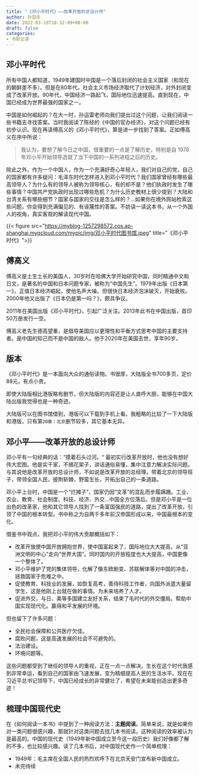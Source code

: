 ```yaml
---
title: "《邓小平时代》——改革开放的总设计师"
author: 孙百乐
date: 2022-03-18T18:32:09+08:00
draft: false
categories: 
- 书影记录
---
```


## 邓小平时代

所有中国人都知道，1949年建国时中国是一个落后封闭的社会主义国家（和现在的朝鲜差不多）。但是在80年代，社会主义市场经济取代了计划经济，对外封闭变成了改革开放。90年代，中国经济一路起飞，国际地位迅速提高。直到现在，中国已经成为世界最强的国家之一。

中国是如何崛起的？在大一时，孙运雷老师向我们提出过这个问题，让我们阅读一些书籍去寻找答案。当时我阅读了陈经的《中国的官办经济》，对这个问题已经有初步认识。现在再读傅高义的《邓小平时代》，算是进一步找到了答案。正如傅高义在序中所说：

> 我认为，要想了解今日之中国，很重要的一点是了解历史，特别是自 1978 年邓小平开始领导造就了当下中国的一系列进程之后的历史。

除此之外，作为一个中国人，作为一个充满好奇心年轻人，我们对自己的党，自己的国家都有许多疑问：毛泽东时代怎样进入到邓小平时代？我们国家曾经有哪些最高领导人？为什么有的领导人被称为领导核心，有的却不是？他们执政时发生了哪些事情？中国共产党执政时出现过哪些危机？为什么历史教材上很少提到？大陆和台湾关系有哪些细节？国家与国家的交往是怎么样的？...如果你在境外网站检索这些问题，你会得到充满偏见的、有诬蔑性的答案。不妨读一读这本书，从一个外国人的视角，真实客观的解读现代中国。

{{< figure src="https://myblog-1257298572.cos.ap-shanghai.myqcloud.com/mypic/img/邓小平时代图书馆.jpeg" title="《邓小平时代》">}}

## 傅高义

傅高义是土生土长的美国人，30岁时在哈佛大学开始研究中国，同时精通中文和日文，是著名的中国和日本问题专家，被称为“中国先生”。1979年出版《日本第一》，正值日本经济崛起，使他名声大噪。但很快日本经济泡沫破灭，开始衰败。2000年他又出版了《日本仍是第一吗？》，颇具争议。

2011年在美国出版《邓小平时代》，引起广泛关注。2013年此书在中国出版，首印50万册发行一空。

傅高义老先生德高望重，是倡导美国应以更理性和平衡方式思考中国的主要支持者。是中国的知己而不是中国的敌人。他于2020年在美国去世，享年90岁。

## 版本

《邓小平时代》是一本面向大众的通俗读物。书很厚，大陆版全书700多页，定价88元，有点小贵。

即使大陆版相比港版略有删节，但大陆版的内容还是让人直呼大胆，能够在中国大陆出版我觉得也是一种奇迹。

大陆版可以在图书馆借到，港版可以下载到手机上看。我粗略的比较了一下大陆版和港版，只有第`20章：北京`删节较多，其它基本无异。

## 邓小平——改革开放的总设计师

邓小平有一句经典的话：“摸着石头过河。“ 最初实行改革开放时，他也没有想好伟大宏图。他是实干家，不搞花架子，讲话通俗易懂，集中注意力解决实际问题。与其说他是改革开放的总设计师，不如说是改革开放的总经理，带着北京的领导班子，带领全国人民，披荆斩棘，野蛮生长，开拓出自己的一条道路。

邓小平上台时，中国是一个“烂摊子”，国家仍因“文革”的混乱而步履蹒跚。工业、农业、教育、社会制度、科技、经济、外交...中国全方位落后。但是邓小平是一位出色的改革家，他和其它领导人找到了一条富国强民的道路，提出了改革开放，引领了中国的根本转型。书中称之为自两千多年前汉帝国形成以来，中国最根本的变化。

借鉴书中观点，我把邓小平的伟大贡献概括如下：

* 改革开放使中国开放拥抱世界，使中国富起来了，国际地位大大提高，从“亚洲文明的中心”走向“世界大国”。同时国内的开放程度也大大提高，中国更像一个整体了。
* 邓小平维护了党的集体领导，化解了像东欧剧变、苏联解体等对中国的冲击，拯救国家于危难之中。
* 促使教育、科技业的发展，如恢复高考，善待科技工作者，向国外派遣大量留学生，这是他刚上台就在做的事情。为未来培养了人才。
* 促进外交，与日、美等多国建立友好关系，结束了毛时代的外交僵局。帮助中国实现现代化。赢得和平发展的环境。

但也留下了许多问题：

* 全民社会保障和公共医疗欠佳。
* 腐败问题，这是高速发展的社会不可避免的。
* 法治建设。
* 环境问题等。

这些问题都受到了继任的领导人的重视，正在一点一点解决。生长在这个时代我感到非常幸运，看到自己的国家由飞速发展，变为精细提高人民的生活水平。现在在习近平总书记领导下，中国已经成长的非常健壮了，希望在未来能创造出更多奇迹！

## 梳理中国现代史

在《如何阅读一本书》中提到了一种阅读方法：**主题阅读**。简单来说，就是如果你对一类问题很感兴趣，那就针对这类问题去找几本书阅读。这种阅读的效率被认为是最高的。中国的现代史（1949年新中国成立至今这一段历史）我们好像都了解的不多，也比较感兴趣。读了几本书后，对中国现代史作一个简单梳理：

* 1949年：毛主席在全国人民的热烈欢呼下在北京天安门宣布新中国成立。
* 未完待续



